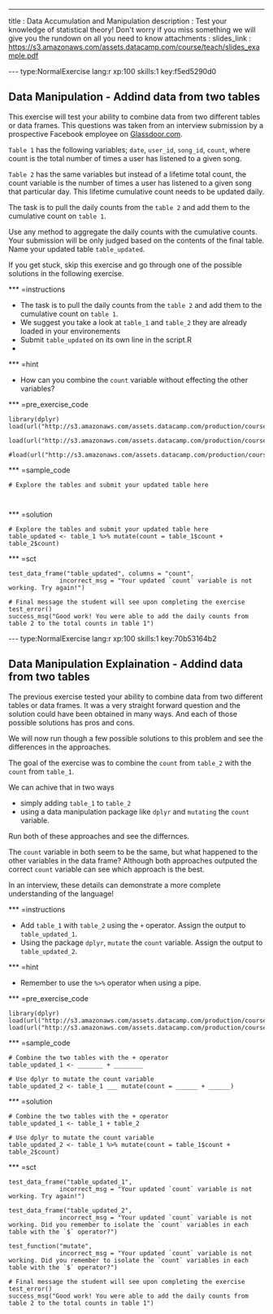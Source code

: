 ---
title       : Data Accumulation and Manipulation
description : Test your knowledge of statistical theory! Don't worry if you miss something we will give you the rundown on all you need to know
attachments :
  slides_link : https://s3.amazonaws.com/assets.datacamp.com/course/teach/slides_example.pdf

--- type:NormalExercise lang:r xp:100 skills:1 key:f5ed5290d0
## Data Manipulation - Addind data from two tables

This exercise will test your ability to combine data from two different tables or data frames. This questions was taken from an interview submission by a prospective Facebook employee on [Glassdoor.com](https://www.glassdoor.com/Interview/Facebook-Data-Scientist-Interview-Questions-EI_IE40772.0,8_KO9,23.htm).

`Table 1` has the following variables; `date`, `user_id`, `song_id`, `count`, where count is the total number of times a user has listened to a given song.

`Table 2` has the same variables but instead of a lifetime total count, the count variable is the number of times a user has listened to a given song that particular day. This lifetime cumulative count needs to be updated daily.

The task is to pull the daily counts from the `table 2` and add them to the cumulative count on `table 1`. 

Use any method to aggregate the daily counts with the cumulative counts. Your submission will be only judged based on the contents of the final table. Name your updated table `table_updated`.

If you get stuck, skip this exercise and go through one of the possible solutions in the following exercise. 

*** =instructions
- The task is to pull the daily counts from the `table 2` and add them to the cumulative count on `table 1`.
- We suggest you take a look at `table_1` and `table_2` they are already loaded in your environements
- Submit `table_updated` on its own line in the script.R 
- 
*** =hint
- How can you combine the `count` variable without effecting the other variables?

*** =pre_exercise_code
```{r}
library(dplyr)
load(url("http://s3.amazonaws.com/assets.datacamp.com/production/course_1141/datasets/table_1_DM_FB.RData"))

load(url("http://s3.amazonaws.com/assets.datacamp.com/production/course_1141/datasets/table_2_DM_FB.RData"))

#load(url("http://s3.amazonaws.com/assets.datacamp.com/production/course_1141/datasets/table_updated_DM_FB.RData"))

```
*** =sample_code
```{r}
# Explore the tables and submit your updated table here



```
*** =solution
```{r}
# Explore the tables and submit your updated table here
table_updated <- table_1 %>% mutate(count = table_1$count + table_2$count)
```
*** =sct
```{r}
test_data_frame("table_updated", columns = "count",
              incorrect_msg = "Your updated `count` variable is not working. Try again!")

# Final message the student will see upon completing the exercise
test_error()
success_msg("Good work! You were able to add the daily counts from table 2 to the total counts in table 1")
```

--- type:NormalExercise lang:r xp:100 skills:1 key:70b53164b2
## Data Manipulation Explaination - Addind data from two tables

The previous exercise tested your ability to combine data from two different tables or data frames. It was a very straight forward question and the solution could have been obtained in many ways. And each of those possible solutions has pros and cons.  

We will now run though a few possible solutions to this problem and see the differences in the approaches. 

The goal of the exercise was to combine the `count` from `table_2` with the `count` from `table_1`.

We can achive that in two ways
- simply adding `table_1` to `table_2`
- using a data manipulation package like `dplyr` and `mutating` the `count` variable. 

Run both of these approaches and see the differnces.

The `count` variable in both seem to be the same, but what happened to the other variables in the data frame? Although both approaches outputed the correct `count` variable can see which approach is the best.

In an interview, these details can demonstrate a more complete understanding of the language!

*** =instructions
- Add `table_1` with `table_2` using the `+` operator. Assign the output to `table_updated_1`.
- Using the package `dplyr`, `mutate` the `count` variable. Assign the output to `table_updated_2`.

*** =hint
- Remember to use the `%>%` operator when using a pipe. 

*** =pre_exercise_code
```{r}
library(dplyr)
load(url("http://s3.amazonaws.com/assets.datacamp.com/production/course_1141/datasets/table_1_DM_FB.RData"))
load(url("http://s3.amazonaws.com/assets.datacamp.com/production/course_1141/datasets/table_2_DM_FB.RData"))

```
*** =sample_code
```{r}
# Combine the two tables with the + operator
table_updated_1 <- _______ + ________

# Use dplyr to mutate the count variable
table_updated_2 <- table_1 ___ mutate(count = ______ + ______)

```
*** =solution
```{r}
# Combine the two tables with the + operator
table_updated_1 <- table_1 + table_2

# Use dplyr to mutate the count variable
table_updated_2 <- table_1 %>% mutate(count = table_1$count + table_2$count)

```
*** =sct
```{r}
test_data_frame("table_updated_1",
              incorrect_msg = "Your updated `count` variable is not working. Try again!")
              
test_data_frame("table_updated_2",
              incorrect_msg = "Your updated `count` variable is not working. Did you remember to isolate the `count` variables in each table with the `$` operator?")

test_function("mutate",
              incorrect_msg = "Your updated `count` variable is not working. Did you remember to isolate the `count` variables in each table with the `$` operator?")

# Final message the student will see upon completing the exercise
test_error()
success_msg("Good work! You were able to add the daily counts from table 2 to the total counts in table 1")
```

